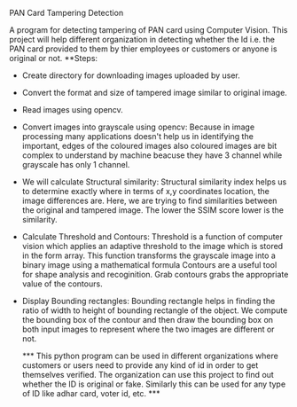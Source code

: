 PAN Card Tampering Detection

A program for detecting tampering of PAN card using Computer Vision.
This project will help different organization in detecting whether the Id i.e. the PAN card provided to them by thier employees or customers or anyone is original or not.
**Steps:
* Create directory for downloading images uploaded by user.
* Convert the format and size of tampered image similar to original image.
* Read images using opencv.
* Convert images into grayscale using opencv: 
     Because in image processing many applications doesn't help us in identifying the important, edges of the coloured images also coloured images are bit complex to understand by machine beacuse they have 3 channel while grayscale has only 1 channel.
 * We will calculate Structural similarity:
     Structural similarity index helps us to determine exactly where in terms of x,y coordinates location, the image differences are. Here, we are trying to find similarities between the original and tampered image. The lower the SSIM score lower is the similarity.
* Calculate Threshold and Contours:
     Threshold is a function of computer vision which applies an adaptive threshold to the image which is stored in the form array. This function transforms the grayscale image into a binary image using a mathematical formula
     Contours are a useful tool for shape analysis and recoginition. Grab contours grabs the appropriate value of the contours.
* Display Bounding rectangles:
     Bounding rectangle helps in finding the ratio of width to height of bounding rectangle of the object. We compute the bounding box of the contour and then draw the bounding box on both input images to represent where the two images are different or not.
  
  *** This python program can be used in different organizations where customers or users need to provide any kind of id in order to get themselves verified. The organization can use this project to find out whether the ID is original or fake. Similarly this can be used for any type of ID like adhar card, voter id, etc. ***
